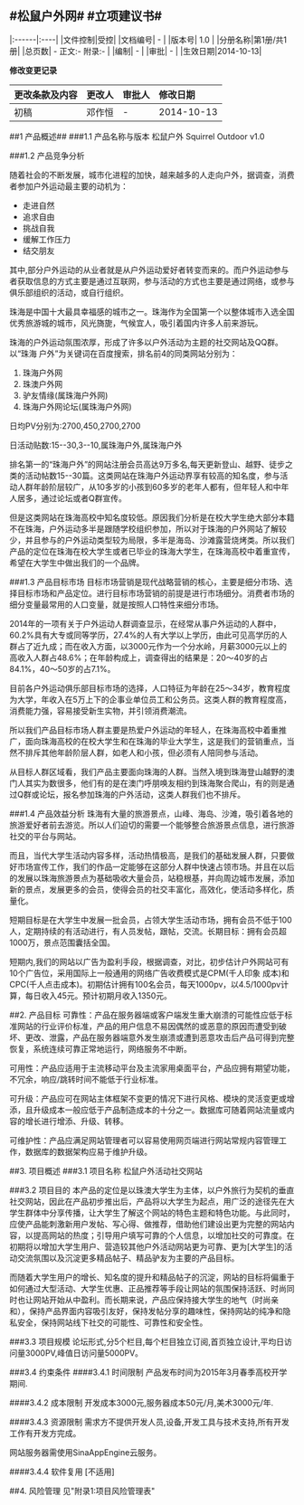 #松鼠户外网#
#立项建议书#
-------------------------
|:------|:----|
|文件控制|受控|
|文档编号| - |
|版本号| 1.0 |
|分册名称|第1册/共1册|
|总页数| - 正文:- 附录:- |
|编制| - |
|审批| - |
|生效日期|2014-10-13|

**修改变更记录**

|更改条款及内容|更改人|审批人|修改日期|
|:-----------|:-----|:----|:------|
|初稿|邓作恒| - |2014-10-13|

##1 产品概述##
###1.1 产品名称与版本
松鼠户外  Squirrel Outdoor v1.0

###1.2 产品竞争分析

随着社会的不断发展，城市化进程的加快，越来越多的人走向户外，据调查，消费者参加户外运动最主要的动机为：

- 走进自然
- 追求自由
- 挑战自我
- 缓解工作压力
- 结交朋友

其中,部分户外运动的从业者就是从户外运动爱好者转变而来的。而户外运动参与者获取信息的方式主要是通过互联网，参与活动的方式也主要是通过网络，或参与俱乐部组织的活动，或自行组织。

珠海是中国十大最具幸福感的城市之一。珠海作为全国第一个以整体城市入选全国优秀旅游城的城市，风光旖旎，气候宜人，吸引着国内许多人前来游玩。

珠海的户外运动氛围浓厚，形成了许多以户外活动为主题的社交网站及QQ群。以“珠海 户外”为关键词在百度搜索，排名前4的同类网站分别为：

1. 珠海户外网
2. 珠澳户外网
3. 驴友情缘(属珠海户外网)
4. 珠海户外网论坛(属珠海户外网)

日均PV分别为:2700,450,2700,2700

日活动贴数:15--30,3--10,属珠海户外,属珠海户外

排名第一的“珠海户外”的网站注册会员高达9万多名,每天更新登山、越野、徒步之类的活动帖数15--30篇。这类网站在珠海户外运动界享有较高的知名度，参与活动人群年龄阶层较广，从10多岁的小孩到60多岁的老年人都有，但年轻人和中年人居多，通过论坛或者Q群宣传。

但是这类网站在珠海高校中知名度较低。原因我们分析是在校大学生绝大部分本籍不在珠海，户外运动多半是跟随学校组织参加，所以对于珠海的户外网站了解较少，并且参与的户外运动类型较为局限，多半是海岛、沙滩露营烧烤类。所以我们产品的定位在珠海在校大学生或者已毕业的珠海大学生，在珠海高校中着重宣传，希望在大学生中做出我们的一个品牌。

###1.3 产品目标市场
目标市场营销是现代战略营销的核心，主要是细分市场、选择目标市场和产品定位。进行目标市场营销的前提是进行市场细分。消费者市场的细分变量最常用的人口变量，就是按照人口特性来细分市场。

2014年的一项有关于户外运动人群调查显示，在经常从事户外运动的人群中，60.2%具有大专或同等学历，27.4%的人有大学以上学历，由此可见高学历的人群占了近九成；而在收入方面，以3000元作为一个分水岭，月薪3000元以上的高收入人群占48.6%；在年龄构成上，调查得出的结果是：20～40岁的占84.1%，40～50岁的占7.1%。

目前各户外运动俱乐部目标市场的选择，人口特征为年龄在25～34岁，教育程度为大学，年收入在5万上下的企事业单位员工和公务员。这类人群的教育程度高，消费能力强，容易接受新生实物，并引领消费潮流。

所以我们产品目标市场人群主要是热爱户外运动的年轻人，在珠海高校中着重推广，面向珠海高校的在校大学生和在珠海的毕业大学生，这是我们的营销重点，当然不排斥其他年龄阶层人群，如老人和小孩，但必须有人陪同参与活动。

从目标人群区域看，我们产品主要面向珠海的人群。当然入境到珠海登山越野的澳门人其实为数很多，他们有的是在澳门呼朋唤友相约到珠海聚合爬山，有的则是通过Q群或论坛，报名参加珠海的户外活动，这类人群我们也不排斥。

###1.4 产品效益分析
珠海有大量的旅游景点，山峰、海岛、沙滩，吸引着各地的旅游爱好者前去游览。所以人们迫切的需要一个能够整合旅游景点信息，进行旅游社交的平台与网站。

而且，当代大学生活动内容多样，活动热情极高，是我们的基础发展人群，只要做好市场宣传工作，我们的作品一定能够在这部分人群中快速占领市场。并且在以后的发展以珠海旅游景点为基础吸收大量会员，站稳根基，并向周边城市发展，添加新的景点，发展更多的会员，使得会员的社交丰富化，高效化，使活动多样化，质量化。

短期目标是在大学生中发展一批会员，占领大学生活动市场，拥有会员不低于100人，定期持续的有活动进行，有人员发帖，跟帖，交流。长期目标：拥有会员超1000万，景点范围囊括全国。

短期内,我们的网站以广告为盈利手段，根据调查，对比，初步估计户外网站可有10个广告位，采用国际上一般通用的网络广告收费模式是CPM(千人印象 成本)和CPC(千人点击成本)。初期估计拥有100名会员，每天1000pv，以4.5/1000pv计算，每日收入45元。预计初期月收入1350元。

##2. 产品目标
可靠性：产品在服务器端或客户端发生重大崩溃的可能性应低于标准网站的行业评价标准，产品的用户信息不易因偶然的或恶意的原因而遭受到破坏、更改、泄露，产品在服务器端意外发生崩溃或遭到恶意攻击后产品可得到完整恢复，系统连续可靠正常地运行，网络服务不中断。

可用性：产品应适用于主流移动平台及主流家用桌面平台，产品应拥有期望功能，不冗余，响应/跳转时间不能低于行业标准。

可升级：产品应可在网站主体框架不变更的情况下进行风格、模块的灵活变更或增添，且升级成本一般应低于产品制造成本的十分之一。数据库可随着网站流量或内容的增长进行增添、升级、转移。

可维护性：产品应满足网站管理者可以容易使用网页端进行网站常规内容管理工作，数据库的数据架构应易于维护升级。


##3. 项目概述
###3.1 项目名称
松鼠户外活动社交网站

###3.2 项目目的
本产品的定位是以珠澳大学生为主体，以户外旅行为契机的垂直社交网站，因此在产品初步推出后，产品将以大学生为起点，用广泛的途径先在大学生群体中分享传播，让大学生了解这个网站的特色主题和特色功能。与此同时，应使产品能刺激新用户发帖、写心得、做推荐，借助他们建设出更为完整的网站内容，以提高网站的热度；引导用户填写可靠的个人信息，以增加社交的可靠度。在初期将以增加大学生用户、营造较其他户外活动网站更为可靠、更为[大学生]的活动交流氛围以及沉淀更多精品帖子、精品驴友为主要的产品目标。

而随着大学生用户的增长、知名度的提升和精品帖子的沉淀，网站的目标将偏重于如何通过大型活动、大学生优惠、正品推荐等手段让网站的氛围保持活跃、时尚同时也让网站开始从中盈利。而长期来说，产品应保持接大学生的地气（时尚亲和），保持产品界面内容吸引友好，保持发帖分享的趣味性，保持网站的纯净和隐私安全，保持网站线下社交的可能性、可靠性和安全性。

###3.3 项目规模
论坛形式,分5个栏目,每个栏目独立订阅,首页独立设计,平均日访问量3000PV,峰值日访问量5000PV。

###3.4 约束条件
####3.4.1 时间限制
产品发布时间为2015年3月春季高校开学期间.

####3.4.2 成本限制
开发成本3000元,服务器成本50元/月,美术3000元/年.

####3.4.3 资源限制
需求方不提供开发人员,设备,开发工具与技术支持,所有开发工作有开发方完成。

网站服务器需使用SinaAppEngine云服务。

####3.4.4 软件复用
[不适用]

##4. 风险管理
见"附录1:项目风险管理表"